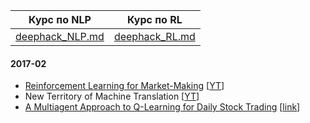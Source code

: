 Курс по NLP | Курс по RL
:---: | :---:
[deephack_NLP.md](deephack_NLP.md) | [deephack_RL.md](deephack_RL.md)

#### 2017-02
 - [Reinforcement Learning for Market-Making](notes/market-making.md) [[YT](https://www.youtube.com/watch?v=ylEo1O59Cb4)]
 - New Territory of Machine Translation [[YT](https://www.youtube.com/watch?v=zwYKaq9RG9w&index=2&list=PLt1IfGj6-_-dV93lEayDVYt-TQuU7yqpy)]
 - [A Multiagent Approach to Q-Learning for Daily Stock Trading](notes/qlearning-for-stocktrading.md) [[link](https://trello-attachments.s3.amazonaws.com/589f14ffcc9e1569cd7332f1/589f59d488e48a1ab4f6cdfa/03accabf880509bb2cc06dfbc24d1ec6/A_Multiagent_Approach_to_Q-Learning.pdf)]
